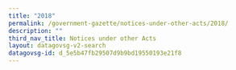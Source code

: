 ```yaml
---
title: "2018"
permalink: /government-gazette/notices-under-other-acts/2018/
description: ""
third_nav_title: Notices under other Acts
layout: datagovsg-v2-search
datagovsg-id: d_5e5b47fb29507d9b9bd19550193e21f8
---
```

